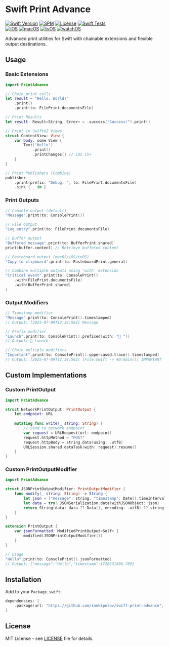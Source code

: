 # Swift Print Advance

[![Swift Version](https://img.shields.io/badge/Swift-5.0+-orange.svg)](https://swift.org/)
[![SPM](https://img.shields.io/badge/SPM-compatible-brightgreen.svg)](https://swift.org/package-manager/)
[![License](https://img.shields.io/badge/license-MIT-blue.svg)](LICENSE)
[![Swift Tests](https://github.com/inekipelov/swift-print-advance/actions/workflows/swift.yml/badge.svg)](https://github.com/inekipelov/swift-print-advance/actions/workflows/swift.yml)  
[![iOS](https://img.shields.io/badge/iOS-9.0+-blue.svg)](https://developer.apple.com/ios/)
[![macOS](https://img.shields.io/badge/macOS-10.13+-white.svg)](https://developer.apple.com/macos/)
[![tvOS](https://img.shields.io/badge/tvOS-9.0+-black.svg)](https://developer.apple.com/tvos/)
[![watchOS](https://img.shields.io/badge/watchOS-2.0+-orange.svg)](https://developer.apple.com/watchos/)

Advanced print utilities for Swift with chainable extensions and flexible output destinations.

## Usage

### Basic Extensions

```swift
import PrintAdvance

// Chain print calls
let result = "Hello, World!"
    .print()
    .print(to: FilePrint.documentsFile)

// Print Results
let result: Result<String, Error> = .success("Success!").print()

// Print in SwiftUI Views
struct ContentView: View {
    var body: some View {
        Text("Hello")
            .print()
            .printChanges() // iOS 15+
    }
}

// Print Publishers (Combine)
publisher
    .print(prefix: "Debug: ", to: FilePrint.documentsFile)
    .sink { _ in }
```

### Print Outputs

```swift
// Console output (default)
"Message".print(to: ConsolePrint())

// File output
"Log entry".print(to: FilePrint.documentsFile)

// Buffer output
"Buffered message".print(to: BufferPrint.shared)
print(buffer.content) // Retrieve buffered content

// Pasteboard output (macOS/iOS/tvOS)
"Copy to clipboard".print(to: PasteboardPrint.general)

// Combine multiple outputs using 'with' extension
"Critical event".print(to: ConsolePrint()
    .with(FilePrint.documentsFile)
    .with(BufferPrint.shared)
)
```

### Output Modifiers

```swift
// Timestamp modifier
"Message".print(to: ConsolePrint().timestamped)
// Output: [2025-07-09T12:34:56Z] Message

// Prefix modifier
"Launch".print(to: ConsolePrint().prefixed(with: "🚀 "))
// Output: 🚀 Launch

// Chain multiple modifiers
"Important".print(to: ConsolePrint().uppercased.trace().timestamped)
// Output: [2025-07-09T12:34:56Z] [File.swift -> 40:main()] IMPORTANT
```

## Custom Implementations

### Custom PrintOutput

```swift
import PrintAdvance

struct NetworkPrintOutput: PrintOutput {
    let endpoint: URL
    
    mutating func write(_ string: String) {
        // Send to network endpoint
        var request = URLRequest(url: endpoint)
        request.httpMethod = "POST"
        request.httpBody = string.data(using: .utf8)
        URLSession.shared.dataTask(with: request).resume()
    }
}
```

### Custom PrintOutputModifier

```swift
import PrintAdvance

struct JSONPrintOutputModifier: PrintOutputModifier {
    func modify(_ string: String) -> String {
        let json = ["message": string, "timestamp": Date().timeIntervalSince1970]
        let data = try? JSONSerialization.data(withJSONObject: json)
        return String(data: data ?? Data(), encoding: .utf8) ?? string
    }
}

extension PrintOutput {
    var jsonFormatted: ModifiedPrintOutput<Self> {
        modified(JSONPrintOutputModifier())
    }
}

// Usage
"Hello".print(to: ConsolePrint().jsonFormatted)
// Output: {"message":"Hello","timestamp":1720531496.789}
```

## Installation

Add to your `Package.swift`:

```swift
dependencies: [
    .package(url: "https://github.com/inekipelov/swift-print-advance", from: "0.1.0")
]
```

## License

MIT License - see [LICENSE](LICENSE) file for details.
